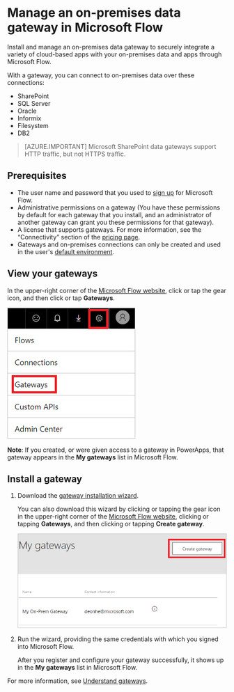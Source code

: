 <properties
    pageTitle="Learn to manage on-premises data gateways | Microsoft Flow"
    description="View and install an on-premises data gateway in Microsoft Flow"
    services=""
    suite="flow"
    documentationCenter="na"
    authors="msftman"
    manager="anneta"
    editor=""
    tags=""/>

<tags
   ms.service="flow"
   ms.devlang="na"
   ms.topic="article"
   ms.tgt_pltfrm="na"
   ms.workload="na"
   ms.date="02/15/2017"
   ms.author="deonhe"/>

# Manage an on-premises data gateway in Microsoft Flow #

Install and manage an on-premises data gateway to securely integrate a variety of cloud-based apps with your on-premises data and apps through Microsoft Flow.

With a gateway, you can connect to on-premises data over these connections:

- SharePoint
- SQL Server
- Oracle
- Informix
- Filesystem
- DB2

>[AZURE.IMPORTANT] Microsoft SharePoint data gateways support HTTP traffic, but not HTTPS traffic.

## Prerequisites ##

- The user name and password that you used to [sign up](sign-up-sign-in.md) for Microsoft Flow.
- Administrative permissions on a gateway (You have these permissions by default for each gateway that you install, and an administrator of another gateway can grant you these permissions for that gateway).
- A license that supports gateways. For more information, see the “Connectivity” section of the [pricing page](https://flow.microsoft.com/pricing/).
- Gateways and on-premises connections can only be created and used in the user's [default environment](environments-overview-maker.md).

## View your gateways ##

In the upper-right corner of the [Microsoft Flow website](https://flow.microsoft.com), click or tap the gear icon, and then click or tap **Gateways**.

![Gateway under manage][1]

**Note**: If you created, or were given access to a gateway in PowerApps, that gateway appears in the **My gateways** list in Microsoft Flow.

## Install a gateway ##

1. Download the [gateway installation wizard](http://go.microsoft.com/fwlink/?LinkID=820580&clcid=0x409).

	You can also download this wizard by clicking or tapping the gear icon in the upper-right corner of the [Microsoft Flow website](https://flow.microsoft.com), clicking or tapping **Gateways**, and then clicking or tapping **Create gateway**.

	![Gateway installation][2]

1. Run the wizard, providing the same credentials with which you signed into Microsoft Flow.

	After you register and configure your gateway successfully, it shows up in the **My gateways** list in Microsoft Flow.

For more information, see [Understand gateways](gateway-reference.md).

<!-- Image references -->
[1]: ./media/manage-gateway/view-gateways.png
[2]: ./media/manage-gateway/list-gateways.png
